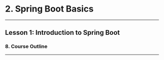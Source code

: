 # 2. Spring Boot Basics 
___

## Lesson 1: Introduction to Spring Boot 

### 8. Course Outline 

___


